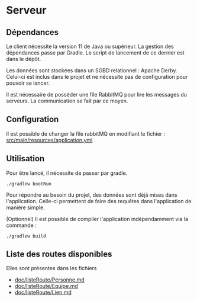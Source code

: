 # Serveur

## Dépendances

Le client nécessite la version 11 de Java ou supérieur.
La gestion des dépendances passe par Gradle. Le script de lancement de ce dernier est dans le dépôt.

Les données sont stockées dans un SGBD relationnel : Apache Derby. 
Celui-ci est inclus dans le projet et ne nécessite pas de configuration pour pouvoir se lancer.

Il est nécessaire de posséder une file RabbitMQ pour lire les messages du serveurs.
La communication se fait par ce moyen.

## Configuration

Il est possible de changer la file rabbitMQ en modifiant le fichier : [src/main/resources/application.yml](src/main/resources/application.yml)

## Utilisation

Pour être lancé, il nécessite de passer par gradle.

```./gradlew bootRun```

Pour répondre au besoin du projet, des données sont déjà mises dans l'application. 
Celle-ci permettent de faire des requêtes dans l'application de manière simple.

(Optionnel)
Il est possible de compiler l'application indépendamment via la commande :

    ./gradlew build


## Liste des routes disponibles

Elles sont présentes dans les fichiers 

- [doc/listeRoute/Personne.md](doc/listeRoute/Personne.md) 
- [doc/listeRoute/Equipe.md](doc/listeRoute/Equipe.md) 
- [doc/listeRoute/Lien.md](doc/listeRoute/Lien.md) 